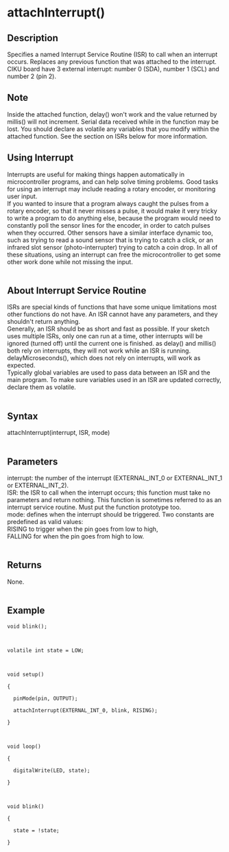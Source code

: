 # attachInterrupt() #

## Description ##
Specifies a named Interrupt Service Routine (ISR) to call when an interrupt occurs. Replaces any previous function that was attached to the interrupt. CIKU board have 3 external interrupt: number 0 (SDA), number 1 (SCL) and number 2 (pin 2).

## Note ##
Inside the attached function, delay() won't work and the value returned by millis() will not increment. Serial data received while in the function may be lost. You should declare as volatile any variables that you modify within the attached function. See the section on ISRs below for more information.

## Using Interrupt ##
Interrupts are useful for making things happen automatically in microcontroller programs, and can help solve timing problems. Good tasks for using an interrupt may include reading a rotary encoder, or monitoring user input.<br>
If you wanted to insure that a program always caught the pulses from a rotary encoder, so that it never misses a pulse, it would make it very tricky to write a program to do anything else, because the program would need to constantly poll the sensor lines for the encoder, in order to catch pulses when they occurred. Other sensors have a similar interface dynamic too, such as trying to read a sound sensor that is trying to catch a click, or an infrared slot sensor (photo-interrupter) trying to catch a coin drop. In all of these situations, using an interrupt can free the microcontroller to get some other work done while not missing the input.<br>
<br>
<h2>About Interrupt Service Routine</h2>
ISRs are special kinds of functions that have some unique limitations most other functions do not have. An ISR cannot have any parameters, and they shouldn't return anything.<br>
Generally, an ISR should be as short and fast as possible. If your sketch uses multiple ISRs, only one can run at a time, other interrupts will be ignored (turned off) until the current one is finished. as delay() and millis() both rely on interrupts, they will not work while an ISR is running. delayMicroseconds(), which does not rely on interrupts, will work as expected.<br>
Typically global variables are used to pass data between an ISR and the main program. To make sure variables used in an ISR are updated correctly, declare them as volatile.<br>
<br>
<h2>Syntax</h2>
attachInterrupt(interrupt, ISR, mode)<br>
<br>
<h2>Parameters</h2>
interrupt: the number of the interrupt (EXTERNAL_INT_0 or EXTERNAL_INT_1 or EXTERNAL_INT_2).<br>
ISR: the ISR to call when the interrupt occurs; this function must take no parameters and return nothing. This function is sometimes referred to as an interrupt service routine. Must put the function prototype too.<br>
mode: defines when the interrupt should be triggered. Two constants are predefined as valid values:<br>
RISING to trigger when the pin goes from low to high,<br>
FALLING for when the pin goes from high to low.<br>
<br>
<h2>Returns</h2>
None.<br>
<br>
<h2>Example</h2>
<pre><code>void blink();<br>
<br>
volatile int state = LOW;<br>
<br>
void setup()<br>
{<br>
  pinMode(pin, OUTPUT);<br>
  attachInterrupt(EXTERNAL_INT_0, blink, RISING);<br>
}<br>
<br>
void loop()<br>
{<br>
  digitalWrite(LED, state);<br>
}<br>
<br>
void blink()<br>
{<br>
  state = !state;<br>
}<br>
</code></pre>